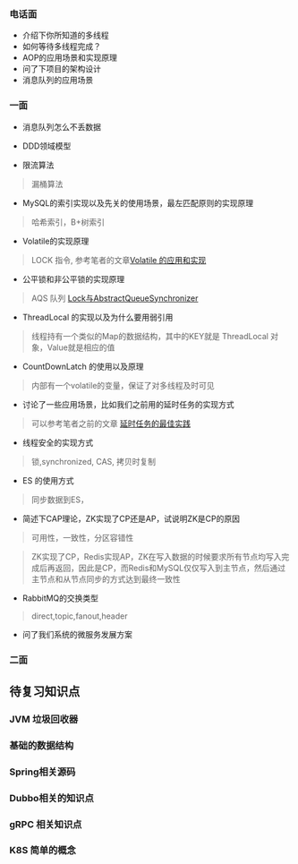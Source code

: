 ### 电话面

+ 介绍下你所知道的多线程
+ 如何等待多线程完成？
+ AOP的应用场景和实现原理
+ 问了下项目的架构设计
+ 消息队列的应用场景

### 一面

+ 消息队列怎么不丢数据

+ DDD领域模型

+ 限流算法

> 漏桶算法

+ MySQL的索引实现以及先关的使用场景，最左匹配原则的实现原理

> 哈希索引，B+树索引

+ Volatile的实现原理

> LOCK 指令, 参考笔者的文章[Volatile 的应用和实现](https://www.zhoutao123.com/page/book/concurrent/category/ifsuq2?bookId=11)

+ 公平锁和非公平锁的实现原理

> AQS 队列 [Lock与AbstractQueueSynchronizer ](https://www.zhoutao123.com/page/book/concurrent/category/uumw7h?bookId=11)

+ ThreadLocal 的实现以及为什么要用弱引用

> 线程持有一个类似的Map的数据结构，其中的KEY就是 ThreadLocal 对象，Value就是相应的值

+ CountDownLatch 的使用以及原理

> 内部有一个volatile的变量，保证了对多线程及时可见

+ 讨论了一些应用场景，比如我们之前用的延时任务的实现方式

> 可以参考笔者之前的文章 [延时任务的最佳实践](https://www.zhoutao123.com/page/book/architect/category/pzqaap?bookId=2)

+ 线程安全的实现方式

> 锁,synchronized, CAS, 拷贝时复制

+ ES 的使用方式

> 同步数据到ES，

+ 简述下CAP理论，ZK实现了CP还是AP，试说明ZK是CP的原因

> 可用性，一致性，分区容错性

> ZK实现了CP，Redis实现AP，ZK在写入数据的时候要求所有节点均写入完成后再返回，因此是CP，而Redis和MySQL仅仅写入到主节点，然后通过主节点和从节点同步的方式达到最终一致性

+ RabbitMQ的交换类型

> direct,topic,fanout,header

+ 问了我们系统的微服务发展方案

### 二面


## 待复习知识点

### JVM 垃圾回收器

### 基础的数据结构

### Spring相关源码

### Dubbo相关的知识点

### gRPC 相关知识点

### K8S 简单的概念













